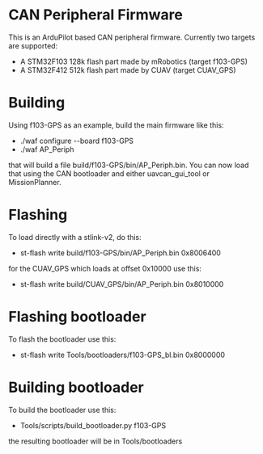 # CAN Peripheral Firmware

This is an ArduPilot based CAN peripheral firmware. Currently two
targets are supported:

 - A STM32F103 128k flash part made by mRobotics (target f103-GPS)
 - A STM32F412 512k flash part made by CUAV (target CUAV_GPS)

# Building

Using f103-GPS as an example, build the main firmware like this:

 - ./waf configure --board f103-GPS
 - ./waf AP_Periph

that will build a file build/f103-GPS/bin/AP_Periph.bin. You can
now load that using the CAN bootloader and either uavcan_gui_tool or
MissionPlanner.

# Flashing

To load directly with a stlink-v2, do this:

 - st-flash write build/f103-GPS/bin/AP_Periph.bin 0x8006400

for the CUAV_GPS which loads at offset 0x10000 use this:

 - st-flash write build/CUAV_GPS/bin/AP_Periph.bin 0x8010000

# Flashing bootloader

To flash the bootloader use this:

 - st-flash write Tools/bootloaders/f103-GPS_bl.bin 0x8000000

# Building bootloader

To build the bootloader use this:

 - Tools/scripts/build_bootloader.py f103-GPS

the resulting bootloader will be in Tools/bootloaders

